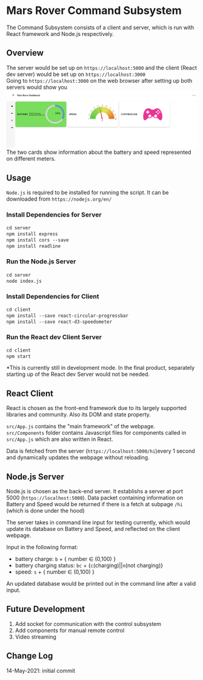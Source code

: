 # Mars Rover Command Subsystem
The Command Subsystem consists of a client and server, which is run with React framework and Node.js respectively.

## Overview
The server would be set up on `https://localhost:5000` and the client (React dev server) would be set up on `https://localhost:3000` <br/>
Going to `https://localhost:3000` on the web browser after setting up both servers would show you 
![title](images/webpage.png) <br>
The two cards show information about the battery and speed represented on different meters. 

## Usage
`Node.js` is required to be installed for running the script. It can be downloaded from `https://nodejs.org/en/`
### Install Dependencies for Server
```
cd server 
npm install express 
npm install cors --save 
npm install readline
```
### Run the Node.js Server
```
cd server
node index.js
```
### Install Dependencies for Client
```
cd client
npm install --save react-circular-progressbar
npm install --save react-d3-speedometer
```
### Run the React dev Client Server
``` 
cd client
npm start
```
*This is currently still in development mode. In the final product, separately starting up of the React dev Server would not be needed.

## React Client
React is chosen as the front-end framework due to its largely supported libraries and community. Also its DOM and state property. 

`src/App.js` contains the "main framework" of the webpage. <br/>
`src/Components` folder contains Javascript files for components called in `src/App.js` which are also written in React. 

Data is fetched from the server (`https://localhost:5000/hi`)every 1 second and dynamically updates the webpage without reloading. 

## Node.js Server
Node.js is chosen as the back-end server. It establishs a server at port 5000 (`https://localhost:5000`). Data packet containing information on Battery and Speed would be returned if there is a fetch at subpage `/hi` (which is done under the hood)

The server takes in command line input for testing currently, which would update its database on Battery and Speed, and reflected on the client webpage.

Input in the following format: <br/>
* battery charge: `b` + { number ∈ (0,100) }
* battery charging status: `bc` + {`c`(charging)||`n`(not charging)} 
* speed: `s` + { number ∈ (0,100) }

An updated database would be printed out in the command line after a valid input.


## Future Development
1. Add socket for communication with the control subsystem
2. Add components for manual remote control
3. Video streaming

## Change Log
14-May-2021: initial commit